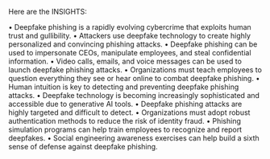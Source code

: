 Here are the INSIGHTS:

• Deepfake phishing is a rapidly evolving cybercrime that exploits human trust and gullibility.
• Attackers use deepfake technology to create highly personalized and convincing phishing attacks.
• Deepfake phishing can be used to impersonate CEOs, manipulate employees, and steal confidential information.
• Video calls, emails, and voice messages can be used to launch deepfake phishing attacks.
• Organizations must teach employees to question everything they see or hear online to combat deepfake phishing.
• Human intuition is key to detecting and preventing deepfake phishing attacks.
• Deepfake technology is becoming increasingly sophisticated and accessible due to generative AI tools.
• Deepfake phishing attacks are highly targeted and difficult to detect.
• Organizations must adopt robust authentication methods to reduce the risk of identity fraud.
• Phishing simulation programs can help train employees to recognize and report deepfakes.
• Social engineering awareness exercises can help build a sixth sense of defense against deepfake phishing.
